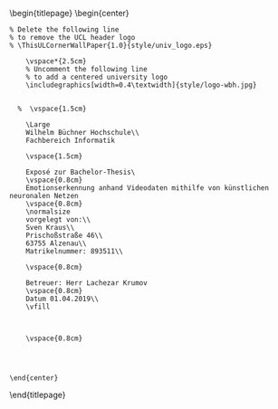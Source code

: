 <!-- 
This is the Latex-heavy title page. 
People outside UCL may want to remove the header logo 
and add the centred logo
-->

\begin{titlepage}
    \begin{center}

    % Delete the following line
    % to remove the UCL header logo
    % \ThisULCornerWallPaper{1.0}{style/univ_logo.eps}
        
        \vspace*{2.5cm}
        % Uncomment the following line
        % to add a centered university logo
        \includegraphics[width=0.4\textwidth]{style/logo-wbh.jpg}
     
        
      %  \vspace{1.5cm}
        
        \Large
        Wilhelm Büchner Hochschule\\
        Fachbereich Informatik

        \vspace{1.5cm}

        Exposé zur Bachelor-Thesis\
        \vspace{0.8cm}
        Emotionserkennung anhand Videodaten mithilfe von künstlichen neuronalen Netzen
        \vspace{0.8cm}
        \normalsize
        vorgelegt von:\\
        Sven Kraus\\
        Prischoßstraße 46\\
        63755 Alzenau\\
        Matrikelnummer: 893511\\
        
        \vspace{0.8cm}
        
        Betreuer: Herr Lachezar Krumov
        \vspace{0.8cm}
        Datum 01.04.2019\\
        \vfill
        
     

        \vspace{0.8cm}


        
     
    \end{center}
\end{titlepage}
